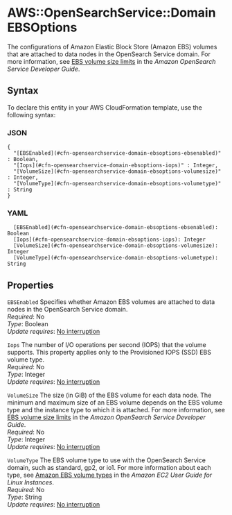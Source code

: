 # AWS::OpenSearchService::Domain EBSOptions<a name="aws-properties-opensearchservice-domain-ebsoptions"></a>

The configurations of Amazon Elastic Block Store \(Amazon EBS\) volumes that are attached to data nodes in the OpenSearch Service domain\. For more information, see [EBS volume size limits](https://docs.aws.amazon.com/opensearch-service/latest/developerguide/limits.html#ebsresource) in the *Amazon OpenSearch Service Developer Guide*\.

## Syntax<a name="aws-properties-opensearchservice-domain-ebsoptions-syntax"></a>

To declare this entity in your AWS CloudFormation template, use the following syntax:

### JSON<a name="aws-properties-opensearchservice-domain-ebsoptions-syntax.json"></a>

```
{
  "[EBSEnabled](#cfn-opensearchservice-domain-ebsoptions-ebsenabled)" : Boolean,
  "[Iops](#cfn-opensearchservice-domain-ebsoptions-iops)" : Integer,
  "[VolumeSize](#cfn-opensearchservice-domain-ebsoptions-volumesize)" : Integer,
  "[VolumeType](#cfn-opensearchservice-domain-ebsoptions-volumetype)" : String
}
```

### YAML<a name="aws-properties-opensearchservice-domain-ebsoptions-syntax.yaml"></a>

```
  [EBSEnabled](#cfn-opensearchservice-domain-ebsoptions-ebsenabled): Boolean
  [Iops](#cfn-opensearchservice-domain-ebsoptions-iops): Integer
  [VolumeSize](#cfn-opensearchservice-domain-ebsoptions-volumesize): Integer
  [VolumeType](#cfn-opensearchservice-domain-ebsoptions-volumetype): String
```

## Properties<a name="aws-properties-opensearchservice-domain-ebsoptions-properties"></a>

`EBSEnabled`  <a name="cfn-opensearchservice-domain-ebsoptions-ebsenabled"></a>
Specifies whether Amazon EBS volumes are attached to data nodes in the OpenSearch Service domain\.  
*Required*: No  
*Type*: Boolean  
*Update requires*: [No interruption](https://docs.aws.amazon.com/AWSCloudFormation/latest/UserGuide/using-cfn-updating-stacks-update-behaviors.html#update-no-interrupt)

`Iops`  <a name="cfn-opensearchservice-domain-ebsoptions-iops"></a>
The number of I/O operations per second \(IOPS\) that the volume supports\. This property applies only to the Provisioned IOPS \(SSD\) EBS volume type\.  
*Required*: No  
*Type*: Integer  
*Update requires*: [No interruption](https://docs.aws.amazon.com/AWSCloudFormation/latest/UserGuide/using-cfn-updating-stacks-update-behaviors.html#update-no-interrupt)

`VolumeSize`  <a name="cfn-opensearchservice-domain-ebsoptions-volumesize"></a>
The size \(in GiB\) of the EBS volume for each data node\. The minimum and maximum size of an EBS volume depends on the EBS volume type and the instance type to which it is attached\. For more information, see [EBS volume size limits](https://docs.aws.amazon.com/opensearch-service/latest/developerguide/limits.html#ebsresource) in the *Amazon OpenSearch Service Developer Guide*\.  
*Required*: No  
*Type*: Integer  
*Update requires*: [No interruption](https://docs.aws.amazon.com/AWSCloudFormation/latest/UserGuide/using-cfn-updating-stacks-update-behaviors.html#update-no-interrupt)

`VolumeType`  <a name="cfn-opensearchservice-domain-ebsoptions-volumetype"></a>
The EBS volume type to use with the OpenSearch Service domain, such as standard, gp2, or io1\. For more information about each type, see [Amazon EBS volume types](https://docs.aws.amazon.com/AWSEC2/latest/UserGuide/EBSVolumeTypes.html) in the *Amazon EC2 User Guide for Linux Instances*\.  
*Required*: No  
*Type*: String  
*Update requires*: [No interruption](https://docs.aws.amazon.com/AWSCloudFormation/latest/UserGuide/using-cfn-updating-stacks-update-behaviors.html#update-no-interrupt)